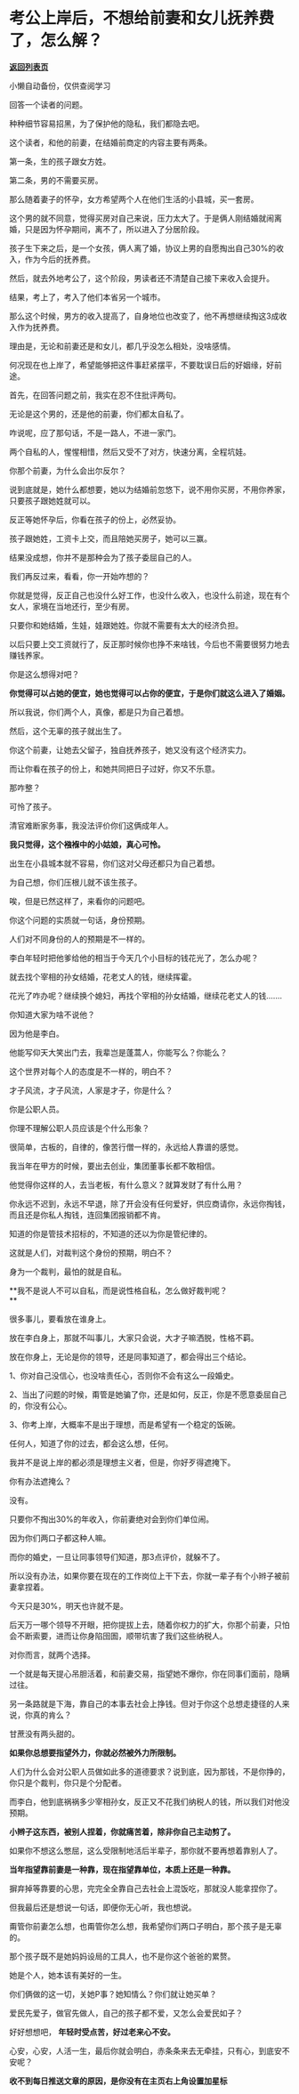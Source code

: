 # 考公上岸后，不想给前妻和女儿抚养费了，怎么解？

[**返回列表页**](/gzh/记忆承载3)

小懒自动备份，仅供查阅学习

回答一个读者的问题。  

种种细节容易招黑，为了保护他的隐私，我们都隐去吧。

这个读者，和他的前妻，在结婚前商定的内容主要有两条。  

第一条，生的孩子跟女方姓。

第二条，男的不需要买房。  

那么随着妻子的怀孕，女方希望两个人在他们生活的小县城，买一套房。  

这个男的就不同意，觉得买房对自己来说，压力太大了。于是俩人刚结婚就闹离婚，只是因为怀孕期间，离不了，所以进入了分居阶段。  

孩子生下来之后，是一个女孩，俩人离了婚，协议上男的自愿掏出自己30%的收入，作为今后的抚养费。  

然后，就去外地考公了，这个阶段，男读者还不清楚自己接下来收入会提升。

结果，考上了，考入了他们本省另一个城市。

那么这个时候，男方的收入提高了，自身地位也改变了，他不再想继续掏这3成收入作为抚养费。  

理由是，无论和前妻还是和女儿，都几乎没怎么相处，没啥感情。  

何况现在也上岸了，希望能够把这件事赶紧摆平，不要耽误日后的好姻缘，好前途。  

首先，在回答问题之前，我实在忍不住批评两句。

无论是这个男的，还是他的前妻，你们都太自私了。

咋说呢，应了那句话，不是一路人，不进一家门。

两个自私的人，惺惺相惜，然后又受不了对方，快速分离，全程坑娃。

你那个前妻，为什么会出尔反尔？

说到底就是，她什么都想要，她以为结婚前忽悠下，说不用你买房，不用你养家，只要孩子跟她姓就可以。

反正等她怀孕后，你看在孩子的份上，必然妥协。

孩子跟她姓，工资卡上交，而且陪她买房子，她可以三赢。

结果没成想，你并不是那种会为了孩子委屈自己的人。

我们再反过来，看看，你一开始咋想的？

你就是觉得，反正自己也没什么好工作，也没什么收入，也没什么前途，现在有个女人，家境在当地还行，至少有房。

只要你和她结婚，生娃，娃跟她姓。你就不需要有太大的经济负担。

以后只要上交工资就行了，反正那时候你也挣不来啥钱，今后也不需要很努力地去赚钱养家。

你是这么想得对吧？

 **你觉得可以占她的便宜，她也觉得可以占你的便宜，于是你们就这么进入了婚姻。**

所以我说，你们两个人，真像，都是只为自己着想。  

然后，这个无辜的孩子就出生了。  

你这个前妻，让她去父留子，独自抚养孩子，她又没有这个经济实力。  

而让你看在孩子的份上，和她共同把日子过好，你又不乐意。  

那咋整？  

可怜了孩子。  

清官难断家务事，我没法评价你们这俩成年人。

 **我只觉得，这个襁褓中的小姑娘，真心可怜。**  

出生在小县城本就不容易，你们这对父母还都只为自己着想。  

为自己想，你们压根儿就不该生孩子。  

唉，但是已然这样了，来看你的问题吧。

你这个问题的实质就一句话，身份预期。  

人们对不同身份的人的预期是不一样的。  

李白年轻时把他爹给他的相当于今天几个小目标的钱花光了，怎么办呢？  

就去找个宰相的孙女结婚，花老丈人的钱，继续挥霍。

花光了咋办呢？继续换个媳妇，再找个宰相的孙女结婚，继续花老丈人的钱.......  

你知道大家为啥不说他？  

因为他是李白。

他能写仰天大笑出门去，我辈岂是蓬蒿人，你能写么？你能么？  

这个世界对每个人的态度是不一样的，明白不？

才子风流，才子风流，人家是才子，你是什么？  

你是公职人员。

你理不理解公职人员应该是个什么形象？

很简单，古板的，自律的，像苦行僧一样的，永远给人靠谱的感觉。  

我当年在甲方的时候，要出去创业，集团董事长都不敢相信。  

他觉得你这样的人，去当老板，有什么意义？就算发财了有什么用？

你永远不迟到，永远不早退，除了开会没有任何爱好，供应商请你，永远你掏钱，而且还是你私人掏钱，连回集团报销都不肯。

知道的你是管技术招标的，不知道的还以为你是管纪律的。  

这就是人们，对裁判这个身份的预期，明白不？  

身为一个裁判，最怕的就是自私。  

 **我不是说人不可以自私，而是说性格自私，怎么做好裁判呢？  
**

很多事儿，要看放在谁身上。  

放在李白身上，那就不叫事儿，大家只会说，大才子嘛洒脱，性格不羁。  

放在你身上，无论是你的领导，还是同事知道了，都会得出三个结论。  

1、你对自己没信心，也没啥责任心，否则你不会有这么一段婚史。

2、当出了问题的时候，甭管是她骗了你，还是如何，反正，你是不愿意委屈自己的，你没有公心。

3、你考上岸，大概率不是出于理想，而是希望有一个稳定的饭碗。

任何人，知道了你的过去，都会这么想，任何。  

我并不是说上岸的都必须是理想主义者，但是，你好歹得遮掩下。  

你有办法遮掩么？  

没有。

只要你不掏出30%的年收入，你前妻绝对会到你们单位闹。  

因为你们两口子都这种人嘛。  

而你的婚史，一旦让同事领导们知道，那3点评价，就躲不了。  

所以没有办法，如果你要在现在的工作岗位上干下去，你就一辈子有个小辫子被前妻拿捏着。  

今天只是30%，明天也许就不是。  

后天万一哪个领导不开眼，把你提拔上去，随着你权力的扩大，你那个前妻，只怕会不断索要，进而让你身陷囹圄，顺带坑害了我们这些纳税人。

对你而言，就两个选择。  

一个就是每天提心吊胆活着，和前妻交易，指望她不爆你，你在同事们面前，隐瞒过往。

另一条路就是下海，靠自己的本事去社会上挣钱。但对于你这个总想走捷径的人来说，你真的肯么？  

甘蔗没有两头甜的。  

 **如果你总想要指望外力，你就必然被外力所限制。**

人们为什么会对公职人员做如此多的道德要求？说到底，因为那钱，不是你挣的，你只是个裁判，你只是个分配者。

而李白，他到底祸祸多少宰相孙女，反正又不花我们纳税人的钱，所以我们对他没预期。

 **小辫子这东西，被别人捏着，你就痛苦着，除非你自己主动剪了。**

如果你不想这么憋屈，这么受限制地活后半辈子，那你就不要再想着靠别人了。

 **当年指望靠前妻是一种靠，现在指望靠单位，本质上还是一种靠。**

摒弃掉等靠要的心思，完完全全靠自己去社会上混饭吃，那就没人能拿捏你了。

但我最后还是想说一句话，即便你无心听，我也想说。

甭管你前妻怎么想，也甭管你怎么想，我希望你们两口子明白，那个孩子是无辜的。

那个孩子既不是她妈妈设局的工具人，也不是你这个爸爸的累赘。  

她是个人，她本该有美好的一生。  

你们俩做的这一切，关她P事？她知情么？你们就让她买单？

爱民先爱子，做官先做人，自己的孩子都不爱，又怎么会爱民如子？  

好好想想吧， **年轻时受点苦，好过老来心不安。**

心安，心安，人活一生，最后你就会明白，赤条条来去无牵挂，只有心，到底安不安呢？

 **收不到每日推送文章的原因，是你没有在主页右上角设置加星标**

